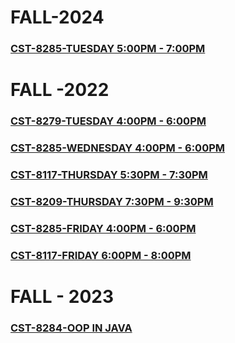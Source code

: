 
# FALL-2024

### [CST-8285-TUESDAY 5:00PM - 7:00PM](https://github.com/QasimTalkin/AlgonquinCollege-Live_Code_Repo/tree/main/win2024)

# FALL -2022

### [CST-8279-TUESDAY 4:00PM - 6:00PM](https://github.com/QasimTalkin/AlgonquinCollege-Live_Code_Repo/tree/main/fall2022/CST8279-TUE)

### [CST-8285-WEDNESDAY 4:00PM - 6:00PM](https://github.com/QasimTalkin/AlgonquinCollege-Live_Code_Repo/tree/main/fall2022/CST8285-WED)

### [CST-8117-THURSDAY 5:30PM - 7:30PM](https://github.com/QasimTalkin/AlgonquinCollege-Live_Code_Repo/tree/main/fall2022/CST8117-THU)

### [CST-8209-THURSDAY 7:30PM - 9:30PM](https://github.com/QasimTalkin/AlgonquinCollege-Live_Code_Repo/tree/main/fall2022/CST8209-THU)


### [CST-8285-FRIDAY 4:00PM - 6:00PM](https://github.com/QasimTalkin/AlgonquinCollege-Live_Code_Repo/tree/main/fall2022/CST8285-FRI)


### [CST-8117-FRIDAY 6:00PM - 8:00PM](https://github.com/QasimTalkin/AlgonquinCollege-Live_Code_Repo/tree/main/fall2022/CST8117-FRI)




# FALL - 2023

### [CST-8284-OOP IN JAVA](https://github.com/QasimTalkin/AlgonquinCollege-Live_Code_Repo/tree/main/fall2022/CST8284)
